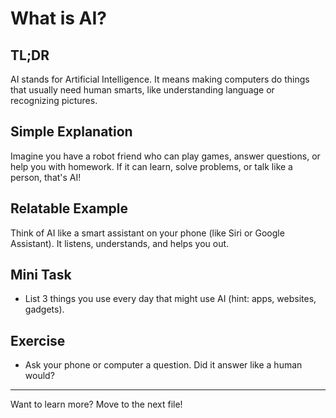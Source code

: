 # What is AI?
<!-- TOC -->

## TL;DR
AI stands for Artificial Intelligence. It means making computers do things that usually need human smarts, like understanding language or recognizing pictures.

## Simple Explanation
Imagine you have a robot friend who can play games, answer questions, or help you with homework. If it can learn, solve problems, or talk like a person, that's AI!

## Relatable Example
Think of AI like a smart assistant on your phone (like Siri or Google Assistant). It listens, understands, and helps you out.

## Mini Task
- List 3 things you use every day that might use AI (hint: apps, websites, gadgets).

## Exercise
- Ask your phone or computer a question. Did it answer like a human would?

---
Want to learn more? Move to the next file!
